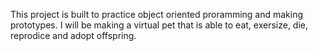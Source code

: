 This project is built to practice object oriented proramming and making prototypes.
I will be making a virtual pet that is able to eat, exersize, die, reprodice and adopt offspring.